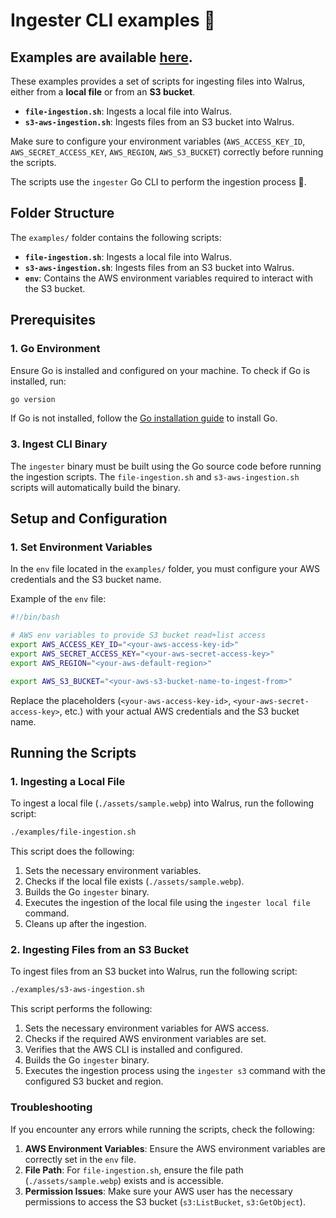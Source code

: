 # Ingester CLI examples 🚰

## Examples are available [here](https://github.com/ingester-xyz/cli/tree/feat/init-ingester-cli/examples).

These examples provides a set of scripts for ingesting files into Walrus, either from a **local file** or from an **S3 bucket**.

- **`file-ingestion.sh`**: Ingests a local file into Walrus.
- **`s3-aws-ingestion.sh`**: Ingests files from an S3 bucket into Walrus.

Make sure to configure your environment variables (`AWS_ACCESS_KEY_ID`, `AWS_SECRET_ACCESS_KEY`, `AWS_REGION`, `AWS_S3_BUCKET`) correctly before running the scripts.

The scripts use the `ingester` Go CLI to perform the ingestion process 🚰.

## Folder Structure

The `examples/` folder contains the following scripts:

- **`file-ingestion.sh`**: Ingests a local file into Walrus.
- **`s3-aws-ingestion.sh`**: Ingests files from an S3 bucket into Walrus.
- **`env`**: Contains the AWS environment variables required to interact with the S3 bucket.

## Prerequisites

### 1. **Go Environment**

Ensure Go is installed and configured on your machine. To check if Go is installed, run:

```bash
go version
```

If Go is not installed, follow the [Go installation guide](https://golang.org/doc/install) to install Go.

### 3. **Ingest CLI Binary**

The `ingester` binary must be built using the Go source code before running the ingestion scripts. The `file-ingestion.sh` and `s3-aws-ingestion.sh` scripts will automatically build the binary.

## Setup and Configuration

### 1. **Set Environment Variables**

In the `env` file located in the `examples/` folder, you must configure your AWS credentials and the S3 bucket name.

Example of the `env` file:

```bash
#!/bin/bash

# AWS env variables to provide S3 bucket read+list access
export AWS_ACCESS_KEY_ID="<your-aws-access-key-id>"
export AWS_SECRET_ACCESS_KEY="<your-aws-secret-access-key>"
export AWS_REGION="<your-aws-default-region>"

export AWS_S3_BUCKET="<your-aws-s3-bucket-name-to-ingest-from>"
```

Replace the placeholders (`<your-aws-access-key-id>`, `<your-aws-secret-access-key>`, etc.) with your actual AWS credentials and the S3 bucket name.

## Running the Scripts

### 1. **Ingesting a Local File**

To ingest a local file (`./assets/sample.webp`) into Walrus, run the following script:

```bash
./examples/file-ingestion.sh
```

This script does the following:

1. Sets the necessary environment variables.
2. Checks if the local file exists (`./assets/sample.webp`).
3. Builds the Go `ingester` binary.
4. Executes the ingestion of the local file using the `ingester local file` command.
5. Cleans up after the ingestion.

### 2. **Ingesting Files from an S3 Bucket**

To ingest files from an S3 bucket into Walrus, run the following script:

```bash
./examples/s3-aws-ingestion.sh
```

This script performs the following:

1. Sets the necessary environment variables for AWS access.
2. Checks if the required AWS environment variables are set.
3. Verifies that the AWS CLI is installed and configured.
4. Builds the Go `ingester` binary.
5. Executes the ingestion process using the `ingester s3` command with the configured S3 bucket and region.

### Troubleshooting

If you encounter any errors while running the scripts, check the following:

1. **AWS Environment Variables**: Ensure the AWS environment variables are correctly set in the `env` file.
2. **File Path**: For `file-ingestion.sh`, ensure the file path (`./assets/sample.webp`) exists and is accessible.
3. **Permission Issues**: Make sure your AWS user has the necessary permissions to access the S3 bucket (`s3:ListBucket`, `s3:GetObject`).
